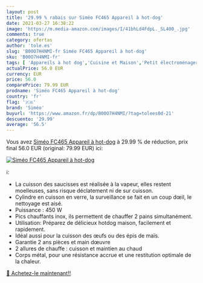 ```yaml
---
layout: post
title: '29.99 % rabais sur Siméo FC465 Appareil à hot-dog'
date: 2021-03-27 16:38:22
image: 'https://m.media-amazon.com/images/I/41bhLd4FdpL._SL400_.jpg'
comments: true
category: ofertas
author: 'tole.es'
slug: 'B00O7H4NMI-fr Siméo FC465 Appareil à hot-dog'
sku: 'B00O7H4NMI-fr'
tags: [ 'Appareils à hot dog','Cuisine et Maison','Petit électroménager','siméo','Électroménager spécialisé', ]
actualPrice: 56.0 EUR
currency: EUR
price: 56.0
comparePrice: 79.99 EUR
prodname: 'Siméo FC465 Appareil à hot-dog'
country: 'fr'
flag: '🇫🇷'
brand: 'Siméo'
buyurl: 'https://www.amazon.fr/dp/B00O7H4NMI/?tag=tolees0d-21'
descuento: '29.99'
average: '56.5'
---
```


Vous avez [Siméo FC465 Appareil à hot-dog](https://www.amazon.fr/dp/B00O7H4NMI/?tag=tolees0d-21)  à  29.99 % de réduction, prix final  56.0 EUR (original: 79.99 EUR) ici:

[![Siméo FC465 Appareil à hot-dog](https://m.media-amazon.com/images/I/41bhLd4FdpL._SL400_.jpg)](https://www.amazon.fr/dp/B00O7H4NMI/?tag=tolees0d-21)

ℹ️:

- La cuisson des saucisses est réalisée à la vapeur, elles restent moelleuses, sans risque déclatement ni de sur cuisson.
- Cylindre en cuisson en verre, la surveillance se fait en un coup dœil, le nettoyage est aisé.
- Puissance : 450 W
- Pics chauffants inox, ils permettent de chauffer 2 pains simultanément.
- Utilisation: Préparez de délicieux hotdog maison, facilement et rapidement.
- Idéal aussi pour la cuisson des œufs ou des épis de maïs.
- Garantie 2 ans pièces et main dœuvre
- 2 allures de chauffe : cuisson et maintien au chaud
- Corps métal, pour une résistance accrue et une restitution optimale de la chaleur.

[🛒 Achetez-le maintenant!!](https://www.amazon.fr/dp/B00O7H4NMI/?tag=tolees0d-21)
